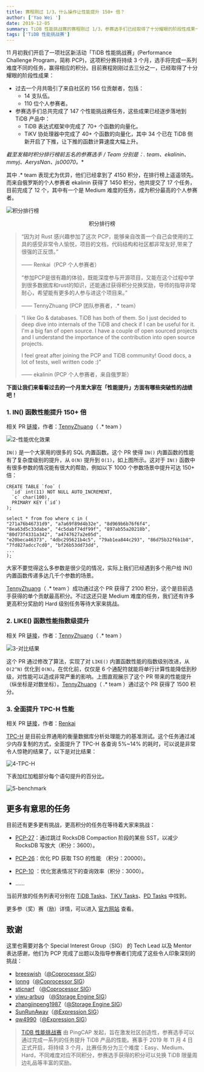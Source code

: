 ```yaml
---
title: 赛程刚过 1/3，什么操作让性能提升 150+ 倍？
author: ['Yao Wei ']
date: 2019-12-05
summary: TiDB 性能挑战赛的赛程刚过 1/3，参赛选手们已经取得了十分耀眼的阶段性成果～让我们来看看吧！
tags: ['TiDB 性能挑战赛']
---
```


11 月初我们开启了一项社区新活动「TiDB 性能挑战赛」(Performance Challenge Program，简称 PCP)，这项积分赛将持续 3 个月，选手将完成一系列难度不同的任务，赢得相应的积分。目前赛程刚刚过去三分之一，已经取得了十分耀眼的阶段性成果：

+ 过去一个月共吸引了来自社区的 156 位贡献者，包括：
    - 14 支队伍。
    - 110 位个人参赛者。
+ 参赛选手们总共完成了 147 个性能挑战赛任务，这些成果已经逐步落地到 TiDB 产品中：
    - TiDB 表达式框架中完成了 70+ 个函数的向量化。
    - TiKV 协处理器中完成了 40+ 个函数的向量化，其中 34 个已在 TiDB 侧新开启了下推，让下推的函数计算速度大幅上升。

**截至发稿时积分排行榜前五名的参赛选手 / Team 分别是：.* team、ekalinin、mmyj、AerysNan、js00070。**

其中 .* team 表现尤为优异，他们已经拿到了 4150 积分，在排行榜上遥遥领先。而来自俄罗斯的个人参赛者 ekalinin 获得了 1450 积分，他共提交了 17 个任务，目前完成了 12 个，其中有一个是 Medium 难度的任务，成为积分最高的个人参赛者。

![积分排行榜](media/pcp-report-201911/1-积分排行榜.png)

<center>积分排行榜</center>

>“因为对 Rust 感兴趣参加了这次 PCP，能够亲自改善一个自己会使用的工具的感受非常令人愉悦，项目的文档，代码结构和社区都非常友好,带来了很强的正反馈。”
>
>—— Renkai（PCP 个人参赛者）
>
>“参加PCP是很有趣的体验，既能深度参与开源项目，又能在这个过程中学到很多数据库和rust的知识，还能通过获得积分兑换奖励，导师的指导非常耐心，希望能有更多的人参与进这个项目来。”
>
>—— TennyZhuang (PCP 团队参赛者，.* team）

>“I like Go & databases. TiDB has both of them. So I just decided to deep dive into internals of the TiDB and check if I can be useful for it. I'm a big fan of open source. I have a couple of open sourced projects and I understand the importance of the contribution into open source projects. 
>
>I feel great after joining the PCP and TiDB community! Good docs, a lot of tests, well written code :)”
>
>—— ekalinin (PCP 个人参赛者，来自俄罗斯）

**下面让我们来看看过去的一个月里大家在「性能提升」方面有哪些突破性的战绩吧！**

### 1. IN() 函数性能提升 150+ 倍

相关 PR [链接](https://github.com/tikv/tikv/pull/6000)，作者：[TennyZhuang](https://github.com/TennyZhuang)（ .* team ）

![2-性能优化效果](media/pcp-report-201911/2-性能优化效果.png)

`IN()` 是一个大家用的很多的 SQL 内置函数。这个 PR 使得 `IN()` 内置函数的性能有了复杂度级别的提升，从 `O(N)` 提升到 `O(1)`，如上图所示。这对于 `IN()` 函数中有很多参数的情况能有很大的帮助，例如以下 1000 个参数场景中提升可达 150+ 倍：

```
CREATE TABLE `foo` (
  `id` int(11) NOT NULL AUTO_INCREMENT,
  `c` char(100),
  PRIMARY KEY (`id`)
);

select * from foo where c in (
"271a76b46731d9", "a7a69f89d4b32e", "8d969b6b76f6f4", "8ea63d5c33dabe", "4c5dabf74df99f", "897ab55a20218b", "80d73f4331a342", "a4747627a2e05d",
"e20beca46373", "4dbc295621b4c5", "79ab1ea844c293", "86d75b32f6b1b8", "7fd827adcc7cd0", "bf26b53dd73dd",
...
);
```

大家不要觉得这么多参数是很少见的情况，实际上我们已经遇到多个用户给 IN() 内置函数传递多达几千个参数的场景。

[TennyZhuang](https://github.com/TennyZhuang)（ .* team ）成功通过这个 PR 获得了 2100 积分，这个是目前选手获得的单个贡献最高积分。不过这还只是 Medium 难度的任务，我们还有许多更高积分奖励的 Hard 级别任务等待大家来挑战。

### 2. LIKE() 函数性能指数级提升

相关 PR [链接](https://github.com/tikv/tikv/pull/5866)，作者：[TennyZhuang](https://github.com/TennyZhuang)（ .* team ）

![3-对比结果](media/pcp-report-201911/3-对比结果.png)

这个 PR 通过修改了算法，实现了对 `LIKE()` 内置函数性能的指数级别改进，从 `O(2^N)` 优化到 `O(N)`。在优化前，仅仅是 6 个通配符就能将单行计算性能降低到秒级，对性能可以造成非常严重的影响。上图直观展示了这个 PR 带来的性能提升（纵坐标是对数坐标）。[TennyZhuang](https://github.com/TennyZhuang)（ .* team ）通过这个 PR 获得了 1500 积分。

### 3. 全面提升 TPC-H 性能

相关 PR [链接](https://github.com/tikv/tikv/pull/5979)，作者：[Renkai](https://github.com/Renkai)

[TPC-H](http://www.tpc.org/tpch/) 是目前业界通用的衡量数据库分析处理能力的基准测试。这个任务通过减少内存复制的方式，全面提升了 TPC-H 各查询 5%~14% 的耗时，可以说是非常令人惊艳的结果了，以下是对比结果：

![4-TPC-H](media/pcp-report-201911/4-TPC-H.png)

下表加红加粗部分每个语句提升的百分比。

![5-benchmark](media/pcp-report-201911/5-benchmark.png)

## 更多有意思的任务

目前还有更多更有挑战，更高积分的任务在等待着大家来挑战：

+ [PCP-27](https://github.com/tikv/rust-rocksdb/issues/375)：通过跳过 RocksDB Compaction 阶段的某些 SST，以减少 RocksDB 写放大（积分：3600）。

+ [PCP-26](https://github.com/pingcap/pd/issues/1847)：优化 PD 获取 TSO 的性能 （积分：20000）。

+ [PCP-10](https://github.com/pingcap/tidb/issues/12979) ：优化宽表情况下的查询效率（积分：3000）。
+ ……

当前开放的任务列表可分别在 [TiDB Tasks](https://github.com/pingcap/tidb/projects/26)、[TiKV Tasks](https://github.com/tikv/tikv/projects/20)、[PD Tasks](https://github.com/pingcap/pd/projects/2) 中找到。

更多参（奖）赛（励）详情，可以进入 [官方网站](https://pingcap.com/community-cn/tidb-performance-challenge/) 查看。

## 致谢

这里也需要对各个 Special Interest Group（SIG） 的 Tech Lead 以及 Mentor 表达感谢，他们为 PCP 完成了出题以及指导参赛者们完成了这些令人印象深刻的挑战：

+ [breeswish](https://github.com/breeswish)（[@Coprocessor SIG](https://github.com/tikv/community/tree/master/sig/coprocessor)）
+ [lonng](https://github.com/lonng)（[@Coprocessor SIG](https://github.com/tikv/community/tree/master/sig/coprocessor)）
+ [sticnarf](https://github.com/sticnarf) （[@Coprocessor SIG](https://github.com/tikv/community/tree/master/sig/coprocessor)）
+ [yiwu-arbug](https://github.com/yiwu-arbug) （[@Storage Engine SIG](https://github.com/tikv/community/tree/master/sig/engine)）
+ [zhangjinpeng1987](https://github.com/zhangjinpeng1987)（[@Storage Engine SIG](https://github.com/tikv/community/tree/master/sig/engine)）
+ [SunRunAway](https://github.com/SunRunAway)（[@Expression SIG](https://github.com/pingcap/community/blob/master/special-interest-groups/sig-expr)）
+ [qw4990](https://github.com/qw4990)（[@Expression SIG](https://github.com/pingcap/community/blob/master/special-interest-groups/sig-expr)）

>[TiDB 性能挑战赛](https://pingcap.com/community-cn/tidb-performance-challenge/) 由 PingCAP 发起，旨在激发社区创造性，参赛选手可以通过完成一系列的任务提升 TiDB 产品的性能。赛事于 2019 年 11 月 4 日正式开启，将持续 3 个月，比赛任务分为三个难度：Easy、Medium、Hard，不同难度对应不同积分，参赛选手获得的积分可以兑换 TiDB 限量周边礼品等丰富的奖励。
